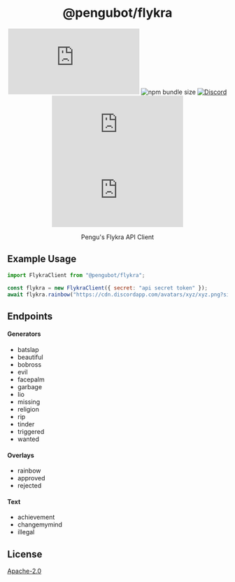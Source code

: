 <div align="center">

# @pengubot/flykra

![Depfu](https://img.shields.io/depfu/PenguBot/flykra.ts?style=flat-square)
![npm bundle size](https://img.shields.io/bundlephobia/min/@pengubot/flykra?style=flat-square)
[![Discord](https://img.shields.io/discord/303195322514014210?color=697EC4&label=Discord&logo=discord&logoColor=FDFEFE&style=flat-square)](https://pengubot.com/support)
![GitHub](https://img.shields.io/github/license/PenguBot/flykra.ts?style=flat-square)
![npm](https://img.shields.io/npm/v/@pengubot/flykra.ts?style=flat-square)

Pengu's Flykra API Client

</div>

## Example Usage

```js
import FlykraClient from "@pengubot/flykra";

const flykra = new FlykraClient({ secret: "api secret token" });
await flykra.rainbow("https://cdn.discordapp.com/avatars/xyz/xyz.png?size=512");
```

## Endpoints

#### Generators

- batslap
- beautiful
- bobross
- evil
- facepalm
- garbage
- lio
- missing
- religion
- rip
- tinder
- triggered
- wanted

#### Overlays

- rainbow
- approved
- rejected

#### Text

- achievement
- changemymind
- illegal

## License

[Apache-2.0](https://github.com/PenguBot/flykra.ts/blob/main/LICENSE)
